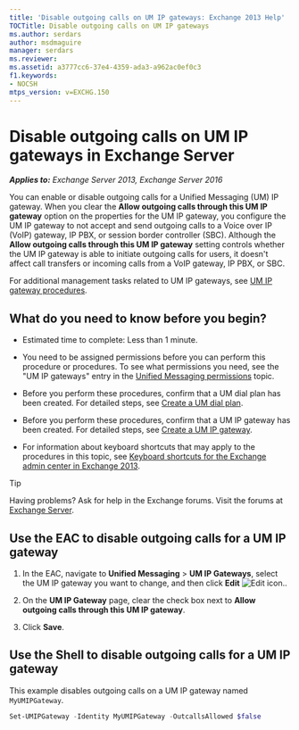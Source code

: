```yaml
---
title: 'Disable outgoing calls on UM IP gateways: Exchange 2013 Help'
TOCTitle: Disable outgoing calls on UM IP gateways
ms.author: serdars
author: msdmaguire
manager: serdars
ms.reviewer:
ms.assetid: a3777cc6-37e4-4359-ada3-a962ac0ef0c3
f1.keywords:
- NOCSH
mtps_version: v=EXCHG.150
---
```


# Disable outgoing calls on UM IP gateways in Exchange Server

_**Applies to:** Exchange Server 2013, Exchange Server 2016_

You can enable or disable outgoing calls for a Unified Messaging (UM) IP gateway. When you clear the **Allow outgoing calls through this UM IP gateway** option on the properties for the UM IP gateway, you configure the UM IP gateway to not accept and send outgoing calls to a Voice over IP (VoIP) gateway, IP PBX, or session border controller (SBC). Although the **Allow outgoing calls through this UM IP gateway** setting controls whether the UM IP gateway is able to initiate outgoing calls for users, it doesn't affect call transfers or incoming calls from a VoIP gateway, IP PBX, or SBC.

For additional management tasks related to UM IP gateways, see [UM IP gateway procedures](um-ip-gateway-procedures-exchange-2013-help.md).

## What do you need to know before you begin?

- Estimated time to complete: Less than 1 minute.

- You need to be assigned permissions before you can perform this procedure or procedures. To see what permissions you need, see the "UM IP gateways" entry in the [Unified Messaging permissions](unified-messaging-permissions-exchange-2013-help.md) topic.

- Before you perform these procedures, confirm that a UM dial plan has been created. For detailed steps, see [Create a UM dial plan](create-um-dial-plan-exchange-2013-help.md).

- Before you perform these procedures, confirm that a UM IP gateway has been created. For detailed steps, see [Create a UM IP gateway](create-um-ip-gateway-exchange-2013-help.md).

- For information about keyboard shortcuts that may apply to the procedures in this topic, see [Keyboard shortcuts for the Exchange admin center in Exchange 2013](keyboard-shortcuts-in-the-exchange-admin-center-2013-help.md).

> [!TIP]
> Having problems? Ask for help in the Exchange forums. Visit the forums at [Exchange Server](https://social.technet.microsoft.com/forums/office/home?category=exchangeserver).

## Use the EAC to disable outgoing calls for a UM IP gateway

1. In the EAC, navigate to **Unified Messaging** \> **UM IP Gateways**, select the UM IP gateway you want to change, and then click **Edit** ![Edit icon.](images/ITPro_EAC_EditIcon.gif).

2. On the **UM IP Gateway** page, clear the check box next to **Allow outgoing calls through this UM IP gateway**.

3. Click **Save**.

## Use the Shell to disable outgoing calls for a UM IP gateway

This example disables outgoing calls on a UM IP gateway named `MyUMIPGateway`.

```powershell
Set-UMIPGateway -Identity MyUMIPGateway -OutcallsAllowed $false
```
